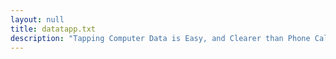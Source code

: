 ```yaml
---
layout: null
title: datatapp.txt
description: "Tapping Computer Data is Easy, and Clearer than Phone Calls! By Ric Blackmon"
---
```

